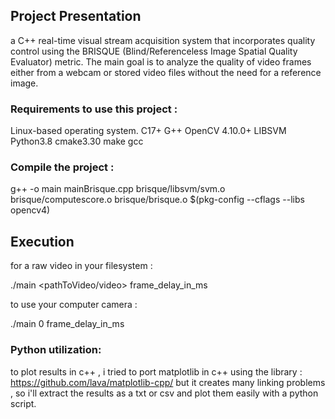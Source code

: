 ## Project Presentation

a C++ real-time visual stream acquisition system that incorporates quality control using the BRISQUE (Blind/Referenceless Image Spatial Quality Evaluator) metric. The main goal is to analyze the quality of video frames either from a webcam or stored video files without the need for a reference image.

### Requirements to use this project :
Linux-based operating system.
C17+
G++
OpenCV 4.10.0+
LIBSVM
Python3.8
cmake3.30
make
gcc

### Compile the project : 
g++ -o main mainBrisque.cpp brisque/libsvm/svm.o brisque/computescore.o brisque/brisque.o $(pkg-config --cflags --libs opencv4)


## Execution

for a raw video in your filesystem : 

./main <pathToVideo/video> frame_delay_in_ms

to use your computer camera :

./main 0 frame_delay_in_ms

### Python utilization:

to plot results in c++ , i tried to port matplotlib in c++ using the library : https://github.com/lava/matplotlib-cpp/ but it creates many linking problems , so i'll extract the results as a txt or csv and plot them easily with a python script.